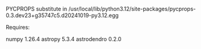 PYCPROPS substitute in /usr/local/lib/python3.12/site-packages/pycprops-0.3.dev23+g35747c5.d20241019-py3.12.egg

Requires:

numpy 1.26.4
astropy 5.3.4
astrodendro 0.2.0
